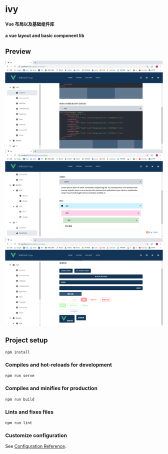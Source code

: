 # ivy
#### Vue 布局以及基础组件库
#### a vue layout and basic component lib
## Preview
![Image](./images/a.png)
![Image](./images/b.png)
![Image](./images/c.png)
## Project setup
```
npm install
```

### Compiles and hot-reloads for development
```
npm run serve
```

### Compiles and minifies for production
```
npm run build
```

### Lints and fixes files
```
npm run lint
```

### Customize configuration
See [Configuration Reference](https://cli.vuejs.org/config/).

